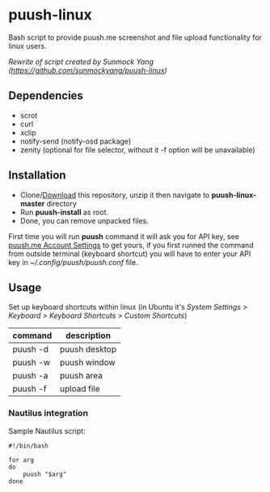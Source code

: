 puush-linux
===========
Bash script to provide puush.me screenshot and file upload functionality for linux users.

_Rewrite of script created by Sunmock Yang (https://github.com/sunmockyang/puush-linux)_

## Dependencies
 - scrot
 - curl
 - xclip
 - notify-send (notify-osd package)
 - zenity (optional for file selector, without it -f option will be unavailable)

## Installation
- Clone/[Download](https://github.com/jacklul/puush-linux/archive/master.zip) this repository, unzip it then navigate to **puush-linux-master** directory
- Run **puush-install** as root.
- Done, you can remove unpacked files.

First time you will run **puush** command it will ask you for API key, see [puush.me Account Settings](http://puush.me/account/settings) to get yours, if you first runned the command from outside terminal (keyboard shortcut) you will have to enter your API key in *~/.config/puush/puush.conf* file.

## Usage
Set up keyboard shortcuts within linux (in Ubuntu it's *System Settings > Keyboard > Keyboard Shortcuts > Custom Shortcuts*)

| command  | description |
| ------------- | ------------- |
| puush -d  | puush desktop  |
| puush -w  | puush window  |
| puush -a  | puush area  |
| puush -f  | upload file  |

### Nautilus integration
Sample Nautilus script:
```
#!/bin/bash

for arg 
do
	puush "$arg"
done
```
